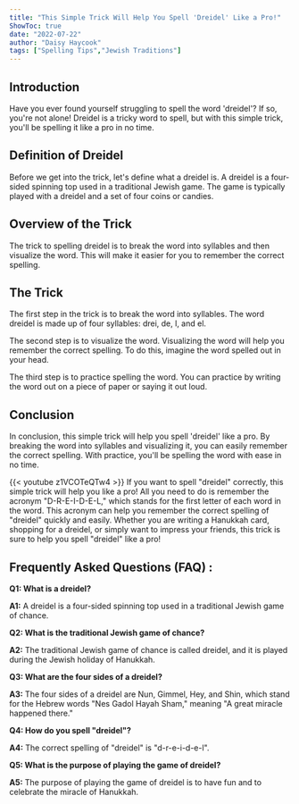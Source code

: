 ```yaml
---
title: "This Simple Trick Will Help You Spell 'Dreidel' Like a Pro!"
ShowToc: true 
date: "2022-07-22"
author: "Daisy Haycook" 
tags: ["Spelling Tips","Jewish Traditions"]
---
```

## Introduction

Have you ever found yourself struggling to spell the word 'dreidel'? If so, you're not alone! Dreidel is a tricky word to spell, but with this simple trick, you'll be spelling it like a pro in no time.

## Definition of Dreidel

Before we get into the trick, let's define what a dreidel is. A dreidel is a four-sided spinning top used in a traditional Jewish game. The game is typically played with a dreidel and a set of four coins or candies.

## Overview of the Trick

The trick to spelling dreidel is to break the word into syllables and then visualize the word. This will make it easier for you to remember the correct spelling.

## The Trick

The first step in the trick is to break the word into syllables. The word dreidel is made up of four syllables: drei, de, l, and el.

The second step is to visualize the word. Visualizing the word will help you remember the correct spelling. To do this, imagine the word spelled out in your head.

The third step is to practice spelling the word. You can practice by writing the word out on a piece of paper or saying it out loud.

## Conclusion

In conclusion, this simple trick will help you spell 'dreidel' like a pro. By breaking the word into syllables and visualizing it, you can easily remember the correct spelling. With practice, you'll be spelling the word with ease in no time.

{{< youtube z1VCOTeQTw4 >}} 
If you want to spell "dreidel" correctly, this simple trick will help you like a pro! All you need to do is remember the acronym "D-R-E-I-D-E-L," which stands for the first letter of each word in the word. This acronym can help you remember the correct spelling of "dreidel" quickly and easily. Whether you are writing a Hanukkah card, shopping for a dreidel, or simply want to impress your friends, this trick is sure to help you spell "dreidel" like a pro!

## Frequently Asked Questions (FAQ) :
**Q1: What is a dreidel?**

**A1:** A dreidel is a four-sided spinning top used in a traditional Jewish game of chance.

**Q2: What is the traditional Jewish game of chance?**

**A2:** The traditional Jewish game of chance is called dreidel, and it is played during the Jewish holiday of Hanukkah.

**Q3: What are the four sides of a dreidel?**

**A3:** The four sides of a dreidel are Nun, Gimmel, Hey, and Shin, which stand for the Hebrew words "Nes Gadol Hayah Sham," meaning "A great miracle happened there."

**Q4: How do you spell "dreidel"?**

**A4:** The correct spelling of "dreidel" is "d-r-e-i-d-e-l".

**Q5: What is the purpose of playing the game of dreidel?**

**A5:** The purpose of playing the game of dreidel is to have fun and to celebrate the miracle of Hanukkah.






